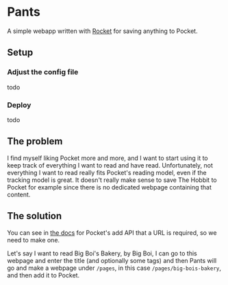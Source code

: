 # Pants

A simple webapp written with [Rocket](https://rocket.rs) for saving anything to Pocket.

## Setup
### Adjust the config file
todo

### Deploy
todo

## The problem
I find myself liking Pocket more and more, and I want to start using it to keep track of everything I want to read and have read. Unfortunately, not everything I want to read really fits Pocket's reading model, even if the tracking model is great. It doesn't really make sense to save The Hobbit to Pocket for example since there is no dedicated webpage containing that content.

## The solution
You can see in [the docs](https://getpocket.com/developer/docs/v3/add) for Pocket's add API that a URL is required, so we need to make one.

Let's say I want to read Big Boi's Bakery, by Big Boi, I can go to this webpage and enter the title (and optionally some tags) and then Pants will go and make a webpage under `/pages`, in this case `/pages/big-bois-bakery`, and then add it to Pocket.
